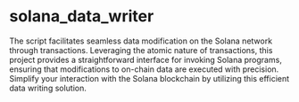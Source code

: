 # solana_data_writer
 The script facilitates seamless data modification on the Solana network through transactions. Leveraging the atomic nature of transactions, this project provides a straightforward interface for invoking Solana programs, ensuring that modifications to on-chain data are executed with precision. Simplify your interaction with the Solana blockchain by utilizing this efficient data writing solution.

